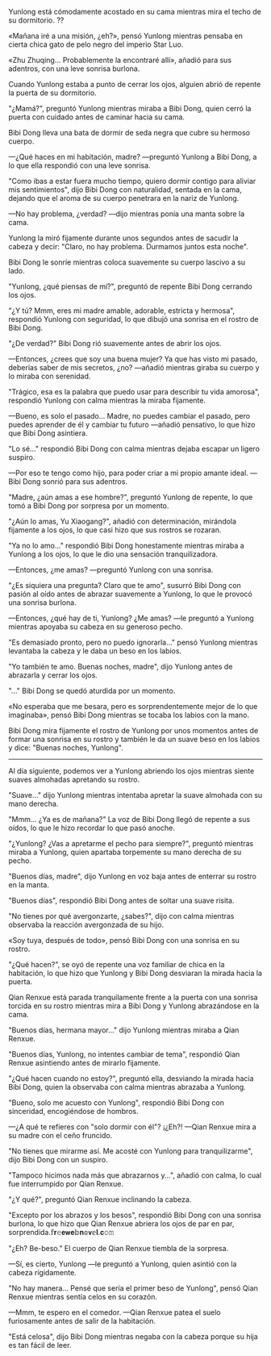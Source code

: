 
Yunlong está cómodamente acostado en su cama mientras mira el techo de su dormitorio. ??

«Mañana iré a una misión, ¿eh?», pensó Yunlong mientras pensaba en cierta chica gato de pelo negro del imperio Star Luo.

«Zhu Zhuqing... Probablemente la encontraré allí», añadió para sus adentros, con una leve sonrisa burlona.

Cuando Yunlong estaba a punto de cerrar los ojos, alguien abrió de repente la puerta de su dormitorio.

"¿Mamá?", preguntó Yunlong mientras miraba a Bibi Dong, quien cerró la puerta con cuidado antes de caminar hacia su cama.

Bibi Dong lleva una bata de dormir de seda negra que cubre su hermoso cuerpo.

—¿Qué haces en mi habitación, madre? —preguntó Yunlong a Bibi Dong, a lo que ella respondió con una leve sonrisa.

"Como ibas a estar fuera mucho tiempo, quiero dormir contigo para aliviar mis sentimientos", dijo Bibi Dong con naturalidad, sentada en la cama, dejando que el aroma de su cuerpo penetrara en la nariz de Yunlong.

—No hay problema, ¿verdad? —dijo mientras ponía una manta sobre la cama.

Yunlong la miró fijamente durante unos segundos antes de sacudir la cabeza y decir: "Claro, no hay problema. Durmamos juntos esta noche".

Bibi Dong le sonríe mientras coloca suavemente su cuerpo lascivo a su lado.

"Yunlong, ¿qué piensas de mí?", preguntó de repente Bibi Dong cerrando los ojos.

"¿Y tú? Mmm, eres mi madre amable, adorable, estricta y hermosa", respondió Yunlong con seguridad, lo que dibujó una sonrisa en el rostro de Bibi Dong.

"¿De verdad?" Bibi Dong rió suavemente antes de abrir los ojos.

—Entonces, ¿crees que soy una buena mujer? Ya que has visto mi pasado, deberías saber de mis secretos, ¿no? —añadió mientras giraba su cuerpo y lo miraba con serenidad.

"Trágico, esa es la palabra que puedo usar para describir tu vida amorosa", respondió Yunlong con calma mientras la miraba fijamente.

—Bueno, es solo el pasado... Madre, no puedes cambiar el pasado, pero puedes aprender de él y cambiar tu futuro —añadió pensativo, lo que hizo que Bibi Dong asintiera.

"Lo sé..." respondió Bibi Dong con calma mientras dejaba escapar un ligero suspiro.

—Por eso te tengo como hijo, para poder criar a mi propio amante ideal. —Bibi Dong sonrió para sus adentros.

"Madre, ¿aún amas a ese hombre?", preguntó Yunlong de repente, lo que tomó a Bibi Dong por sorpresa por un momento.

"¿Aún lo amas, Yu Xiaogang?", añadió con determinación, mirándola fijamente a los ojos, lo que casi hizo que sus rostros se rozaran.

"Ya no lo amo..." respondió Bibi Dong honestamente mientras miraba a Yunlong a los ojos, lo que le dio una sensación tranquilizadora.

—Entonces, ¿me amas? —preguntó Yunlong con una sonrisa.

"¿Es siquiera una pregunta? Claro que te amo", susurró Bibi Dong con pasión al oído antes de abrazar suavemente a Yunlong, lo que le provocó una sonrisa burlona.

—Entonces, ¿qué hay de ti, Yunlong? ¿Me amas? —le preguntó a Yunlong mientras apoyaba su cabeza en su generoso pecho.

"Es demasiado pronto, pero no puedo ignorarla..." pensó Yunlong mientras levantaba la cabeza y le daba un beso en los labios.

"Yo también te amo. Buenas noches, madre", dijo Yunlong antes de abrazarla y cerrar los ojos.

"..." Bibi Dong se quedó aturdida por un momento.

«No esperaba que me besara, pero es sorprendentemente mejor de lo que imaginaba», pensó Bibi Dong mientras se tocaba los labios con la mano.

Bibi Dong mira fijamente el rostro de Yunlong por unos momentos antes de formar una sonrisa en su rostro y también le da un suave beso en los labios y dice: "Buenas noches, Yunlong".

------------

Al día siguiente, podemos ver a Yunlong abriendo los ojos mientras siente suaves almohadas apretando su rostro.

"Suave..." dijo Yunlong mientras intentaba apretar la suave almohada con su mano derecha.

"Mmm... ¿Ya es de mañana?" La voz de Bibi Dong llegó de repente a sus oídos, lo que le hizo recordar lo que pasó anoche.

"¿Yunlong? ¿Vas a apretarme el pecho para siempre?", preguntó mientras miraba a Yunlong, quien apartaba torpemente su mano derecha de su pecho.

"Buenos días, madre", dijo Yunlong en voz baja antes de enterrar su rostro en la manta.

"Buenos días", respondió Bibi Dong antes de soltar una suave risita.

"No tienes por qué avergonzarte, ¿sabes?", dijo con calma mientras observaba la reacción avergonzada de su hijo.

«Soy tuya, después de todo», pensó Bibi Dong con una sonrisa en su rostro.

"¿Qué hacen?", se oyó de repente una voz familiar de chica en la habitación, lo que hizo que Yunlong y Bibi Dong desviaran la mirada hacia la puerta.

Qian Renxue está parada tranquilamente frente a la puerta con una sonrisa torcida en su rostro mientras mira a Bibi Dong y Yunlong abrazándose en la cama.

"Buenos días, hermana mayor..." dijo Yunlong mientras miraba a Qian Renxue.

"Buenos días, Yunlong, no intentes cambiar de tema", respondió Qian Renxue asintiendo antes de mirarlo fijamente.

"¿Qué hacen cuando no estoy?", preguntó ella, desviando la mirada hacia Bibi Dong, quien la observaba con calma mientras abrazaba a Yunlong.

"Bueno, solo me acuesto con Yunlong", respondió Bibi Dong con sinceridad, encogiéndose de hombros.

—¿A qué te refieres con "solo dormir con él"? ¡¿Eh?! —Qian Renxue mira a su madre con el ceño fruncido.

"No tienes que mirarme así. Me acosté con Yunlong para tranquilizarme", dijo Bibi Dong con un suspiro.

"Tampoco hicimos nada más que abrazarnos y...", añadió con calma, lo cual fue interrumpido por Qian Renxue.

"¿Y qué?", ​​preguntó Qian Renxue inclinando la cabeza.

"Excepto por los abrazos y los besos", respondió Bibi Dong con una sonrisa burlona, ​​lo que hizo que Qian Renxue abriera los ojos de par en par, sorprendida.𝕗𝐫𝚎𝗲𝘄𝐞𝕓𝐧𝕠𝘃𝕖𝐥.𝐜𝚘𝚖

"¿Eh? Be-beso." El cuerpo de Qian Renxue tiembla de la sorpresa.

—Sí, es cierto, Yunlong —le preguntó a Yunlong, quien asintió con la cabeza rígidamente.

"No hay manera... Pensé que sería el primer beso de Yunlong", pensó Qian Renxue mientras sentía celos en su corazón.

—Mmm, te espero en el comedor. —Qian Renxue patea el suelo furiosamente antes de salir de la habitación.

"Está celosa", dijo Bibi Dong mientras negaba con la cabeza porque su hija es tan fácil de leer.